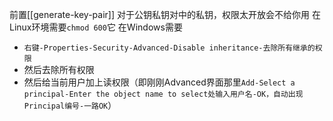前置[[generate-key-pair]]
对于公钥私钥对中的私钥，权限太开放会不给你用
在Linux环境需要`chmod 600`它
在Windows需要
- `右键-Properties-Security-Advanced-Disable inheritance-去除所有继承的权限`
- 然后去除所有权限
- 然后给当前用户加上读权限（即刚刚Advanced界面那里`Add-Select a principal-Enter the object name to select处输入用户名-OK，自动出现Principal编号-一路OK`）